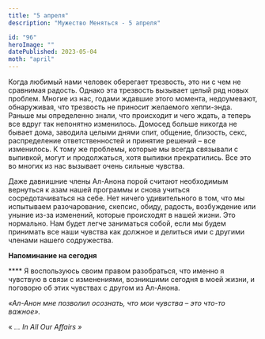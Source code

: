 ```yaml
---
title: "5 апреля"
description: "Мужество Меняться - 5 апреля"

id: "96"
heroImage: ""
datePublished: 2023-05-04
moth: "april"
---
```


Когда любимый нами человек оберегает трезвость, это ни с чем не сравнимая
радость. Однако эта трезвость вызывает целый ряд новых проблем. Многие из нас,
годами ждавшие этого момента, недоумевают, обнаруживая, что трезвость не
приносит желаемого хеппи-энда. Раньше мы определенно знали, что происходит и
чего ждать, а теперь все вдруг так непонятно изменилось. Домосед больше
никогда не бывает дома, заводила целыми днями спит, общение, близость, секс,
распределение ответственностей и принятие решений – все изменилось. К тому же
проблемы, которые мы всегда связывали с выпивкой, могут и продолжаться, хотя
выпивки прекратились. Все это во многих из нас вызывает очень сильные чувства.

Даже давнишние члены Ал-Анона порой считают необходимым вернуться к азам нашей
программы и снова учиться сосредотачиваться на себе. Нет ничего удивительного
в том, что мы испытываем разочарование, скепсис, обиду, радость, возбуждение
или уныние из-за изменений, которые происходят в нашей жизни. Это нормально.
Нам будет легче заниматься собой, если мы будем принимать все наши чувства как
должное и делиться ими с другими членами нашего содружества.

**Напоминание на сегодня**

\*\*\*\* Я воспользуюсь своим правом разобраться, что именно я чувствую в связи с
изменениями, возникшими сегодня в моей жизни, и поговорю об этих чувствах с
другом из Ал-Анона.

_«Ал-Анон мне позволил осознать, что мои чувства – это что-то важное»._

« _…_ _In_ _All_ _Our_ _Affairs_ _»_
